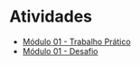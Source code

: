 # Atividades

- [Módulo 01 - Trabalho Prático](modulo-01/trabalho_pratico)
- [Módulo 01 - Desafio](modulo-01/desafio)
